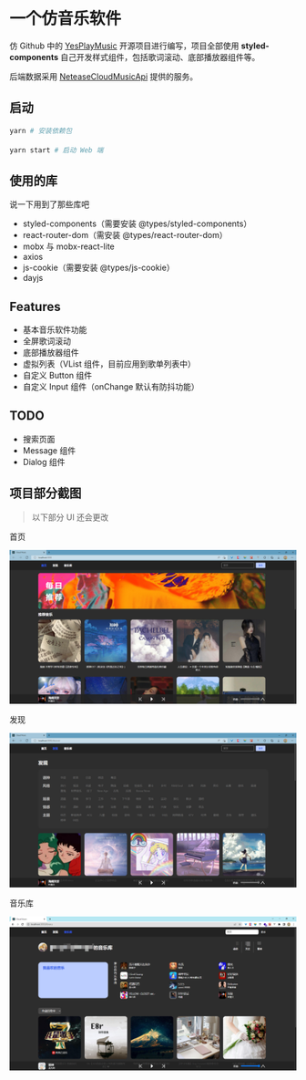 # 一个仿音乐软件

仿 Github 中的 [YesPlayMusic](https://github.com/qier222/YesPlayMusic) 开源项目进行编写，项目全部使用 **styled-components** 自己开发样式组件，包括歌词滚动、底部播放器组件等。

后端数据采用 [NeteaseCloudMusicApi](https://github.com/Binaryify/NeteaseCloudMusicApi) 提供的服务。

## 启动

```bash
yarn # 安装依赖包

yarn start # 启动 Web 端
```

## 使用的库

说一下用到了那些库吧

- styled-components（需要安装 @types/styled-components）
- react-router-dom（需安装 @types/react-router-dom）
- mobx 与 mobx-react-lite
- axios
- js-cookie（需要安装 @types/js-cookie）
- dayjs

## Features

- 基本音乐软件功能
- 全屏歌词滚动
- 底部播放器组件
- 虚拟列表（VList 组件，目前应用到歌单列表中）
- 自定义 Button 组件
- 自定义 Input 组件（onChange 默认有防抖功能）

## TODO

- 搜索页面
- Message 组件
- Dialog 组件

## 项目部分截图

> 以下部分 UI 还会更改

首页

![](./docs/img/img01.png)

发现

![](./docs/img/img02.png)

音乐库

![](./docs/img/img03.png)
